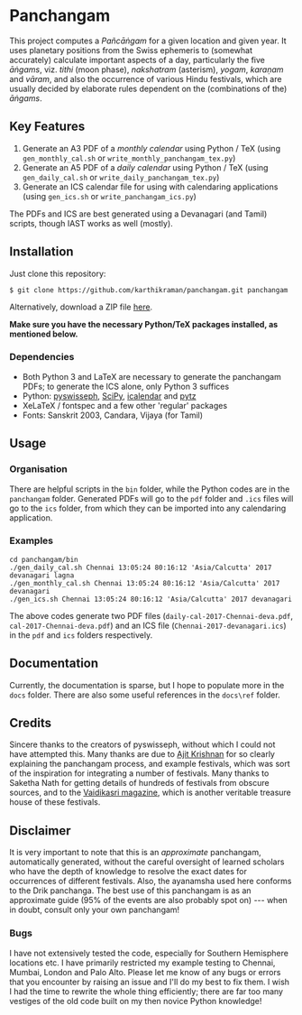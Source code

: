 # Panchangam

This project computes a _Pañcāṅgam_ for a given location and given year. It uses planetary positions from the Swiss ephemeris to (somewhat accurately) calculate important aspects of a day, particularly the five _āṅgams_, viz. _tithi_ (moon phase), _nakshatram_ (asterism), _yogam_, _karaṇam_ and  _vāram_, and also the occurrence of various Hindu festivals, which are usually decided by elaborate rules dependent on the (combinations of the) _āṅgams_.

## Key Features
1. Generate an A3 PDF of a _monthly calendar_ using Python / TeX (using `gen_monthly_cal.sh` or `write_monthly_panchangam_tex.py`)
2. Generate an A5 PDF of a _daily calendar_ using Python / TeX (using `gen_daily_cal.sh` or `write_daily_panchangam_tex.py`)
3. Generate an ICS calendar file for using with calendaring applications (using `gen_ics.sh` or `write_panchangam_ics.py`)

The PDFs and ICS are best generated using a Devanagari (and Tamil) scripts, though IAST works as well (mostly).

## Installation
Just clone this repository:
````
$ git clone https://github.com/karthikraman/panchangam.git panchangam
````
Alternatively, download a ZIP file [here](https://github.com/karthikraman/panchangam/archive/master.zip).

**Make sure you have the necessary Python/TeX packages installed, as mentioned below.**

### Dependencies
* Both Python 3 and LaTeX are necessary to generate the panchangam PDFs; to generate the ICS alone, only Python 3 suffices
* Python: [pyswisseph](https://github.com/astrorigin/pyswisseph), [SciPy](https://www.scipy.org/), [icalendar](https://pypi.python.org/pypi/icalendar) and [pytz](https://pypi.python.org/pypi/pytz)
* XeLaTeX / fontspec and a few other 'regular' packages
* Fonts: Sanskrit 2003, Candara, Vijaya (for Tamil)

## Usage
### Organisation
There are helpful scripts in the `bin` folder, while the Python codes are in the `panchangam` folder. Generated PDFs will go to the `pdf` folder and `.ics` files will go to the `ics` folder, from which they can be imported into any calendaring application.

### Examples
````
cd panchangam/bin
./gen_daily_cal.sh Chennai 13:05:24 80:16:12 'Asia/Calcutta' 2017 devanagari lagna
./gen_monthly_cal.sh Chennai 13:05:24 80:16:12 'Asia/Calcutta' 2017 devanagari
./gen_ics.sh Chennai 13:05:24 80:16:12 'Asia/Calcutta' 2017 devanagari
````
The above codes generate two PDF files (`daily-cal-2017-Chennai-deva.pdf`, `cal-2017-Chennai-deva.pdf`) and an ICS file (`Chennai-2017-devanagari.ics`) in the `pdf` and `ics` folders respectively.

## Documentation
Currently, the documentation is sparse, but I hope to populate more in the `docs` folder. There are also some useful references in the `docs\ref` folder.

## Credits
Sincere thanks to the creators of pyswisseph, without which I could not have attempted this. Many thanks are due to [Ajit Krishnan](http://aupasana.com/) for so clearly explaining the panchangam process, and example festivals, which was sort of the inspiration for integrating a number of festivals. Many thanks to Saketha Nath for getting details of hundreds of festivals from obscure sources, and to the [Vaidikasri magazine](http://vaithikasri.com/), which is another veritable treasure house of these festivals.

## Disclaimer
It is very important to note that this is an _approximate_ panchangam, automatically generated, without the careful oversight of learned scholars who have the depth of knowledge to resolve the exact dates for occurrences of different festivals. Also, the ayanamsha used here conforms to the Drik panchanga. The best use of this panchangam is as an approximate guide (95% of the events are also probably spot on) --- when in doubt, consult only your own panchangam!

### Bugs
I have not extensively tested the code, especially for Southern Hemisphere locations etc. I have primarily restricted my example testing to Chennai, Mumbai, London and Palo Alto. Please let me know of any bugs or errors that you encounter by raising an issue and I'll do my best to fix them. I wish I had the time to rewrite the whole thing efficiently; there are far too many vestiges of the old code built on my then novice Python knowledge!
